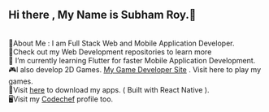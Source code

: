 ## Hi there , My Name is Subham Roy.👋
<br>
🧍About Me : I am Full Stack Web and Mobile Application Developer.
<br>
📁Check out my Web Development repositories to learn more
<br>
🌱 I’m currently learning Flutter for faster Mobile Application Development.
<br>
🎮I also develop 2D Games. <a href="https://r0y4l23.itch.io">My Game Developer Site</a> . Visit here to play my games.
<br>
📱Visit <a href="https://drive.google.com/drive/folders/16j_cZZYs7n0v2eKfwdTsYTNysw_HMcME?usp=sharing">here</a> to download my apps. ( Built with React Native ).
<br>
🖥️Visit my <a href="https://www.codechef.com/users/r0y4l">Codechef</a> profile too.
